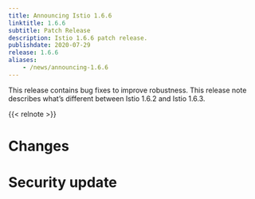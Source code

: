 ```yaml
---
title: Announcing Istio 1.6.6
linktitle: 1.6.6
subtitle: Patch Release
description: Istio 1.6.6 patch release.
publishdate: 2020-07-29
release: 1.6.6
aliases:
    - /news/announcing-1.6.6
---
```

This release contains bug fixes to improve robustness. This release note describes what’s different between Istio 1.6.2 and Istio 1.6.3.

{{< relnote >}}

# Changes

<!-- releaseNotes  -->


# Security update

<!-- securityNotes -->
